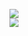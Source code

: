 [![](https://img.shields.io/badge/Made%20With-Github%20Spray-lightgrey.svg?style=for-the-badge&logo=github)](https://github.com/Annihil/github-spray#27841)  
[![](https://i.imgur.com/2DrTn0Z.gif)](https://github.com/Annihil/github-spray)
